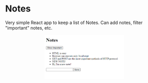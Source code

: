 # Notes

Very simple React app to keep a list of Notes. Can add notes, filter "important" notes, etc.

<p align="center">
  <img width="50%" src="readme.png" alt="app">
</p>

